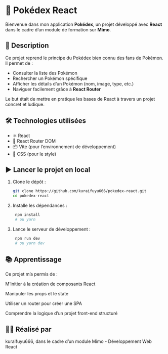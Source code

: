 # 📘 Pokédex React

Bienvenue dans mon application **Pokédex**, un projet développé avec **React** dans le cadre d’un module de formation sur **Mimo**.

## 🚀 Description

Ce projet reprend le principe du Pokédex bien connu des fans de Pokémon. Il permet de :

- Consulter la liste des Pokémon
- Rechercher un Pokémon spécifique
- Afficher les détails d’un Pokémon (nom, image, type, etc.)
- Naviguer facilement grâce à **React Router**

Le but était de mettre en pratique les bases de React à travers un projet concret et ludique.

## 🛠️ Technologies utilisées

- ⚛️ React
- 🧭 React Router DOM
- 📦 Vite (pour l’environnement de développement)
- 💅 CSS (pour le style)

## ▶️ Lancer le projet en local

1. Clone le dépôt :
   ```bash
   git clone https://github.com/kuraifuyu666/pokedex-react.git
   cd pokedex-react
   ```

2. Installe les dépendances :
   ```bash
    npm install
    # ou yarn
   ```

3. Lance le serveur de développement :
   ```bash
    npm run dev
    # ou yarn dev
   ```


## 📚 Apprentissage

Ce projet m’a permis de :

M’initier à la création de composants React

Manipuler les props et le state

Utiliser un router pour créer une SPA

Comprendre la logique d’un projet front-end structuré

## 👨‍💻 Réalisé par

kuraifuyu666, dans le cadre d’un module Mimo - Développement Web React